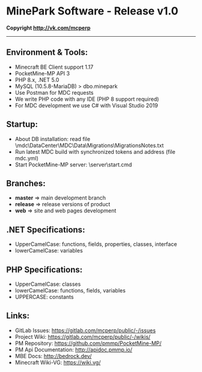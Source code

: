 # MinePark Software - Release v1.0

__Copyright http://vk.com/mcperp__
____

## Environment & Tools:
- Minecraft BE Client support 1.17
- PocketMine-MP API 3
- PHP 8.x, .NET 5.0
- MySQL (10.5.8-MariaDB) > dbo.minepark
- Use Postman for MDC requests
- We write PHP code with any IDE (PHP 8 support required)
- For MDC development we use C# with Visual Studio 2019

## Startup:
- About DB installation: read file \mdc\DataCenter\MDC\Data\Migrations\MigrationsNotes.txt
- Run latest MDC build with synchronized tokens and address (file mdc.yml)
- Start PocketMine-MP server: \server\start.cmd

## Branches:
- **master** => main development branch
- **release** => release versions of product
- **web** => site and web pages development

## .NET Specifications:
- UpperCamelCase: functions, fields, properties, classes, interface
- lowerCamelCase: variables

## PHP Specifications:
- UpperCamelCase: classes
- lowerCamelCase: functions, fields, variables
- UPPERCASE: constants

## Links:
- GitLab Issues: https://gitlab.com/mcperp/public/-/issues
- Project Wiki: https://gitlab.com/mcperp/public/-/wikis/
- PM Repository: https://github.com/pmmp/PocketMine-MP/
- PM Api Documentation: http://apidoc.pmmp.io/
- MBE Docs: http://bedrock.dev/
- Minecraft Wiki-VG: https://wiki.vg/
